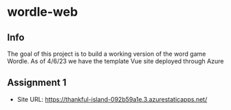 # wordle-web

## Info
The goal of this project is to build a working version of the word game Wordle.
As of 4/6/23 we have the template Vue site deployed through Azure 

## Assignment 1
- Site URL: https://thankful-island-092b59a1e.3.azurestaticapps.net/

